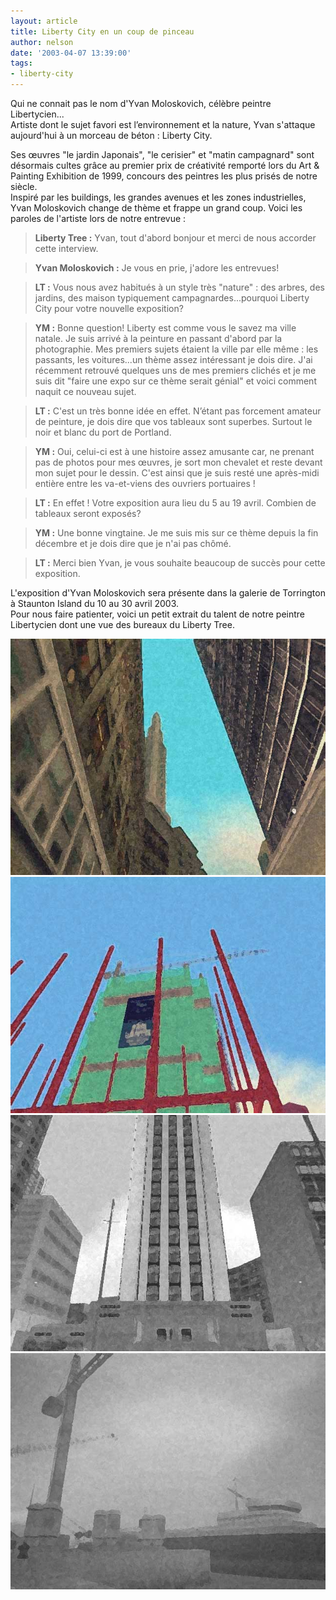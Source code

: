 ```yaml
---
layout: article
title: Liberty City en un coup de pinceau
author: nelson
date: '2003-04-07 13:39:00'
tags:
- liberty-city
---
```


Qui ne connait pas le nom d'Yvan Moloskovich, célèbre peintre Libertycien...  
Artiste dont le sujet favori est l’environnement et la nature, Yvan s'attaque aujourd'hui à un morceau de béton : Liberty City.

Ses œuvres "le jardin Japonais", "le cerisier" et "matin campagnard" sont désormais cultes grâce au premier prix de créativité remporté lors du Art & Painting Exhibition de 1999, concours des peintres les plus prisés de notre siècle.  
Inspiré par les buildings, les grandes avenues et les zones industrielles, Yvan Moloskovich change de thème et frappe un grand coup. Voici les paroles de l'artiste lors de notre entrevue :

> **Liberty Tree :** Yvan, tout d'abord bonjour et merci de nous accorder cette interview.

> **Yvan Moloskovich :** Je vous en prie, j'adore les entrevues!

> **LT :** Vous nous avez habitués à un style très "nature" : des arbres, des jardins, des maison typiquement campagnardes...pourquoi Liberty City pour votre nouvelle exposition?

> **YM :** Bonne question! Liberty est comme vous le savez ma ville natale. Je suis arrivé à la peinture en passant d'abord par la photographie. Mes premiers sujets étaient la ville par elle même : les passants, les voitures...un thème assez intéressant je dois dire. J'ai récemment retrouvé quelques uns de mes premiers clichés et je me suis dit "faire une expo sur ce thème serait génial" et voici comment naquit ce nouveau sujet.

> **LT :** C'est un très bonne idée en effet. N’étant pas forcement amateur de peinture, je dois dire que vos tableaux sont superbes. Surtout le noir et blanc du port de Portland.

> **YM :** Oui, celui-ci est à une histoire assez amusante car, ne prenant pas de photos pour mes œuvres, je sort mon chevalet et reste devant mon sujet pour le dessin. C'est ainsi que je suis resté une après-midi entière entre les va-et-viens des ouvriers portuaires !

> **LT :** En effet ! Votre exposition aura lieu du 5 au 19 avril. Combien de tableaux seront exposés?

> **YM :** Une bonne vingtaine. Je me suis mis sur ce thème depuis la fin décembre et je dois dire que je n'ai pas chômé.

> **LT :** Merci bien Yvan, je vous souhaite beaucoup de succès pour cette exposition.

L'exposition d'Yvan Moloskovich sera présente dans la galerie de Torrington à Staunton Island du 10 au 30 avril 2003.  
Pour nous faire patienter, voici un petit extrait du talent de notre peintre Libertycien dont une vue des bureaux du Liberty Tree.

![](/content/images/2016/07/photo1exp.jpg)
![](/content/images/2016/07/photo2.jpg)
![](/content/images/2016/07/photo3.jpg)
![](/content/images/2016/07/photoexp.jpg)

<!--kg-card-end: markdown-->
